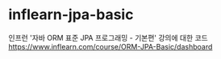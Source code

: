 # inflearn-jpa-basic
인프런 '자바 ORM 표준 JPA 프로그래밍 - 기본편' 강의에 대한 코드 
https://www.inflearn.com/course/ORM-JPA-Basic/dashboard 
